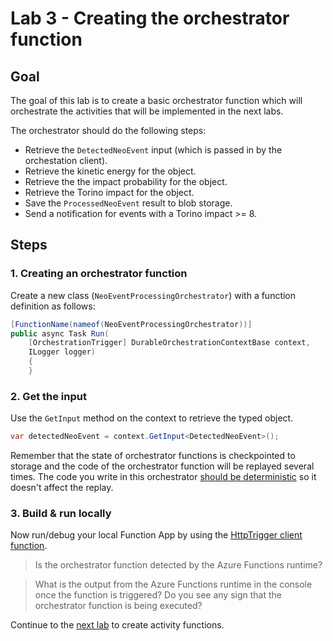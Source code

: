 # Lab 3 - Creating the orchestrator function

## Goal

The goal of this lab is to create a basic orchestrator function which will orchestrate the activities that will be implemented in the next labs.

The orchestrator should do the following steps:
- Retrieve the `DetectedNeoEvent` input (which is passed in by the orchestation client).
- Retrieve the kinetic energy for the object.
- Retrieve the the impact probability for the object.
- Retrieve the Torino impact for the object.
- Save the `ProcessedNeoEvent` result to blob storage.
- Send a notification for events with a Torino impact >= 8.

## Steps

### 1. Creating an orchestrator function

Create a new class (`NeoEventProcessingOrchestrator`) with a function definition as follows:

```csharp
[FunctionName(nameof(NeoEventProcessingOrchestrator))]
public async Task Run(
    [OrchestrationTrigger] DurableOrchestrationContextBase context,
    ILogger logger)
    {
    }
```

### 2. Get the input

Use the `GetInput` method on the context to retrieve the typed object.

```csharp
var detectedNeoEvent = context.GetInput<DetectedNeoEvent>();
```

Remember that the state of orchestrator functions is checkpointed to storage and the code of the orchestrator function will be replayed several times. The code you write in this orchestrator [should be deterministic](https://docs.microsoft.com/en-us/azure/azure-functions/durable/durable-functions-code-constraints) so it doesn't affect the replay.

### 3. Build & run locally

Now run/debug your local Function App by using the [HttpTrigger client function](../http/start_orchestration.http).

> Is the orchestrator function detected by the Azure Functions runtime?

> What is the output from the Azure Functions runtime in the console once the function is triggered? Do you see any sign that the orchestrator function is being executed?

Continue to the [next lab](4_create_activity_functions_services.md) to create activity functions.